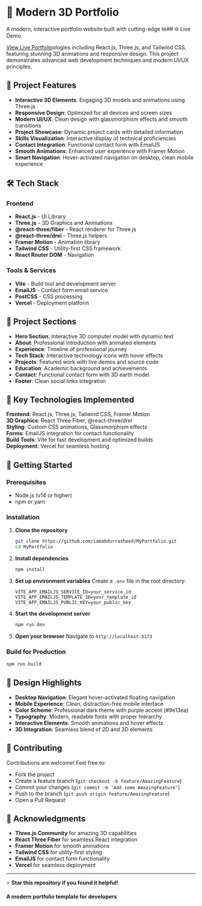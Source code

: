 # 🚀 Modern 3D Portfolio

A modern, interactive portfolio website built with cutting-edge te## 🌐 Live Demo

[View Live Portfolio](https://abdurrasheed.vercel.app)ologies including React.js, Three.js, and Tailwind CSS, featuring stunning 3D animations and responsive design. This project demonstrates advanced web development techniques and modern UI/UX principles.


## 🌟 Project Features

- **Interactive 3D Elements**: Engaging 3D models and animations using Three.js
- **Responsive Design**: Optimized for all devices and screen sizes
- **Modern UI/UX**: Clean design with glassmorphism effects and smooth transitions
- **Project Showcase**: Dynamic project cards with detailed information
- **Skills Visualization**: Interactive display of technical proficiencies
- **Contact Integration**: Functional contact form with EmailJS
- **Smooth Animations**: Enhanced user experience with Framer Motion
- **Smart Navigation**: Hover-activated navigation on desktop, clean mobile experience

## 🛠️ Tech Stack

### Frontend
- **React.js** - UI Library
- **Three.js** - 3D Graphics and Animations
- **@react-three/fiber** - React renderer for Three.js
- **@react-three/drei** - Three.js helpers
- **Framer Motion** - Animation library
- **Tailwind CSS** - Utility-first CSS framework
- **React Router DOM** - Navigation

### Tools & Services
- **Vite** - Build tool and development server
- **EmailJS** - Contact form email service
- **PostCSS** - CSS processing
- **Vercel** - Deployment platform

## 💼 Project Sections

- **Hero Section**: Interactive 3D computer model with dynamic text
- **About**: Professional introduction with animated elements
- **Experience**: Timeline of professional journey
- **Tech Stack**: Interactive technology icons with hover effects
- **Projects**: Featured work with live demos and source code
- **Education**: Academic background and achievements
- **Contact**: Functional contact form with 3D earth model
- **Footer**: Clean social links integration

## 🎯 Key Technologies Implemented

**Frontend**: React.js, Three.js, Tailwind CSS, Framer Motion  
**3D Graphics**: React Three Fiber, @react-three/drei  
**Styling**: Custom CSS animations, Glassmorphism effects  
**Forms**: EmailJS integration for contact functionality  
**Build Tools**: Vite for fast development and optimized builds  
**Deployment**: Vercel for seamless hosting

## 🚀 Getting Started

### Prerequisites
- Node.js (v14 or higher)
- npm or yarn

### Installation

1. **Clone the repository**
   ```bash
   git clone https://github.com/iamabdurrasheed/MyPortfolio.git
   cd MyPortfolio
   ```

2. **Install dependencies**
   ```bash
   npm install
   ```

3. **Set up environment variables**
   Create a `.env` file in the root directory:
   ```env
   VITE_APP_EMAILJS_SERVICE_ID=your_service_id
   VITE_APP_EMAILJS_TEMPLATE_ID=your_template_id
   VITE_APP_EMAILJS_PUBLIC_KEY=your_public_key
   ```

4. **Start the development server**
   ```bash
   npm run dev
   ```

5. **Open your browser**
   Navigate to `http://localhost:5173`

### Build for Production

```bash
npm run build
```


## 🎨 Design Highlights

- **Desktop Navigation**: Elegant hover-activated floating navigation
- **Mobile Experience**: Clean, distraction-free mobile interface
- **Color Scheme**: Professional dark theme with purple accent (#9e13ea)
- **Typography**: Modern, readable fonts with proper hierarchy
- **Interactive Elements**: Smooth animations and hover effects
- **3D Integration**: Seamless blend of 2D and 3D elements

## 🤝 Contributing

Contributions are welcome! Feel free to:

- Fork the project
- Create a feature branch (`git checkout -b feature/AmazingFeature`)
- Commit your changes (`git commit -m 'Add some AmazingFeature'`)
- Push to the branch (`git push origin feature/AmazingFeature`)
- Open a Pull Request


## 🙏 Acknowledgments

- **Three.js Community** for amazing 3D capabilities
- **React Three Fiber** for seamless React integration
- **Framer Motion** for smooth animations
- **Tailwind CSS** for utility-first styling
- **EmailJS** for contact form functionality
- **Vercel** for seamless deployment

---

⭐ **Star this repository if you found it helpful!**

**A modern portfolio template for developers**
